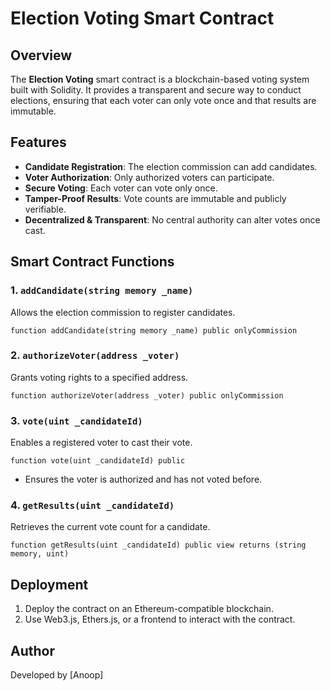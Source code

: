 # Election Voting Smart Contract

## Overview
The **Election Voting** smart contract is a blockchain-based voting system built with Solidity. It provides a transparent and secure way to conduct elections, ensuring that each voter can only vote once and that results are immutable.

## Features
- **Candidate Registration**: The election commission can add candidates.
- **Voter Authorization**: Only authorized voters can participate.
- **Secure Voting**: Each voter can vote only once.
- **Tamper-Proof Results**: Vote counts are immutable and publicly verifiable.
- **Decentralized & Transparent**: No central authority can alter votes once cast.

## Smart Contract Functions
### 1. `addCandidate(string memory _name)`
Allows the election commission to register candidates.
```solidity
function addCandidate(string memory _name) public onlyCommission
```

### 2. `authorizeVoter(address _voter)`
Grants voting rights to a specified address.
```solidity
function authorizeVoter(address _voter) public onlyCommission
```

### 3. `vote(uint _candidateId)`
Enables a registered voter to cast their vote.
```solidity
function vote(uint _candidateId) public
```
- Ensures the voter is authorized and has not voted before.

### 4. `getResults(uint _candidateId)`
Retrieves the current vote count for a candidate.
```solidity
function getResults(uint _candidateId) public view returns (string memory, uint)
```

## Deployment
1. Deploy the contract on an Ethereum-compatible blockchain.
2. Use Web3.js, Ethers.js, or a frontend to interact with the contract.


## Author
Developed by [Anoop]

